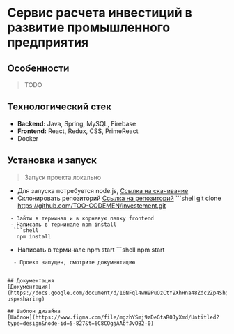 # Сервис расчета инвестиций в развитие промышленного предприятия

## Особенности
> TODO

## Технологический стек
- __Backend:__ Java, Spring, MySQL, Firebase
- __Frontend:__ React, Redux, CSS, PrimeReact
- Docker

## Установка и запуск
> Запуск проекта локально
   - Для запуска потребуется node.js, [Ссылка на скачивание](https://nodejs.org/en)
   - Склонировать репозиторий [Ссылка на репозиторий](https://github.com/TOO-CODEMEN/investement)
    ```shell 
     git clone https://github.com/TOO-CODEMEN/investement.git
  ```
   - Зайти в терминал и в корневую папку frontend
   - Написать в терминале npm install
    ```shell
     npm install
 ```
   - Написать в терминале npm start
    ```shell
     npm start
 ```
   - Проект запущен, смотрите документацию


## Документация
[Документация](https://docs.google.com/document/d/10NFql4wH9PuOzCtY9XhHna48Zdc2Zp4Shg2f0xhlAQ0/edit?usp=sharing)

## Шаблон дизайна
[Шаблон](https://www.figma.com/file/mgzhYSmj9zDeGtaROJyXmd/Untitled?type=design&node-id=5-827&t=6C8COgjAAbfJvOB2-0)
